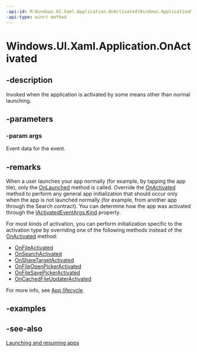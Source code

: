 ```yaml
---
-api-id: M:Windows.UI.Xaml.Application.OnActivated(Windows.ApplicationModel.Activation.IActivatedEventArgs)
-api-type: winrt method
---
```


<!-- Method syntax
virtual protected void OnActivated(Windows.ApplicationModel.Activation.IActivatedEventArgs args)
-->

# Windows.UI.Xaml.Application.OnActivated

## -description
Invoked when the application is activated by some means other than normal launching.

## -parameters
### -param args
Event data for the event.

## -remarks
When a user launches your app normally (for example, by tapping the app tile), only the [OnLaunched](application_onlaunched_859642554.md) method is called. Override the [OnActivated](application_onactivated_603737819.md) method to perform any general app initialization that should occur only when the app is not launched normally (for example, from another app through the Search contract). You can determine how the app was activated through the [IActivatedEventArgs.Kind](../windows.applicationmodel.activation/iactivatedeventargs_kind.md) property.

For most kinds of activation, you can perform initialization specific to the activation type by overriding one of the following methods instead of the [OnActivated](application_onactivated_603737819.md) method:
+ [OnFileActivated](application_onfileactivated_2046716329.md)
+ [OnSearchActivated](application_onsearchactivated_1291367716.md)
+ [OnShareTargetActivated](application_onsharetargetactivated_169511293.md)
+ [OnFileOpenPickerActivated](application_onfileopenpickeractivated_101387531.md)
+ [OnFileSavePickerActivated](application_onfilesavepickeractivated_425940653.md)
+ [OnCachedFileUpdaterActivated](application_oncachedfileupdateractivated_383584449.md)


For more info, see [App lifecycle](http://msdn.microsoft.com/library/6c469e77-f1e3-4859-a27b-c326f9616d10).

## -examples

## -see-also
[Launching and resuming apps](https://docs.microsoft.com/en-us/windows/uwp/launch-resume/)